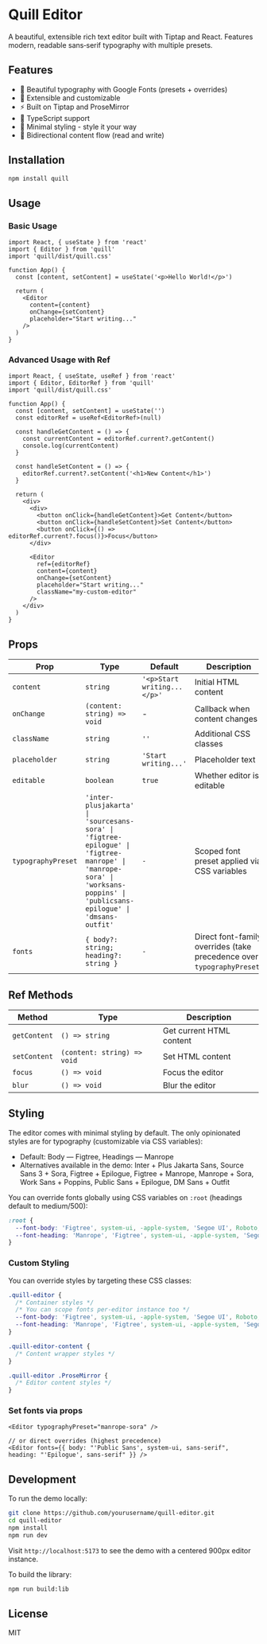 # Quill Editor

A beautiful, extensible rich text editor built with Tiptap and React. Features modern, readable sans‑serif typography with multiple presets.

## Features

- 🎨 Beautiful typography with Google Fonts (presets + overrides)
- 🔧 Extensible and customizable
- ⚡ Built on Tiptap and ProseMirror
- 📝 TypeScript support
- 🎯 Minimal styling - style it your way
- 🔄 Bidirectional content flow (read and write)

## Installation

```bash
npm install quill
```

## Usage

### Basic Usage

```tsx
import React, { useState } from 'react'
import { Editor } from 'quill'
import 'quill/dist/quill.css'

function App() {
  const [content, setContent] = useState('<p>Hello World!</p>')

  return (
    <Editor
      content={content}
      onChange={setContent}
      placeholder="Start writing..."
    />
  )
}
```

### Advanced Usage with Ref

```tsx
import React, { useState, useRef } from 'react'
import { Editor, EditorRef } from 'quill'
import 'quill/dist/quill.css'

function App() {
  const [content, setContent] = useState('')
  const editorRef = useRef<EditorRef>(null)

  const handleGetContent = () => {
    const currentContent = editorRef.current?.getContent()
    console.log(currentContent)
  }

  const handleSetContent = () => {
    editorRef.current?.setContent('<h1>New Content</h1>')
  }

  return (
    <div>
      <div>
        <button onClick={handleGetContent}>Get Content</button>
        <button onClick={handleSetContent}>Set Content</button>
        <button onClick={() => editorRef.current?.focus()}>Focus</button>
      </div>
      
      <Editor
        ref={editorRef}
        content={content}
        onChange={setContent}
        placeholder="Start writing..."
        className="my-custom-editor"
      />
    </div>
  )
}
```

## Props

| Prop | Type | Default | Description |
|------|------|---------|-------------|
| `content` | `string` | `'<p>Start writing...</p>'` | Initial HTML content |
| `onChange` | `(content: string) => void` | - | Callback when content changes |
| `className` | `string` | `''` | Additional CSS classes |
| `placeholder` | `string` | `'Start writing...'` | Placeholder text |
| `editable` | `boolean` | `true` | Whether editor is editable |
| `typographyPreset` | `'inter-plusjakarta' \| 'sourcesans-sora' \| 'figtree-epilogue' \| 'figtree-manrope' \| 'manrope-sora' \| 'worksans-poppins' \| 'publicsans-epilogue' \| 'dmsans-outfit'` | `-` | Scoped font preset applied via CSS variables |
| `fonts` | `{ body?: string; heading?: string }` | `-` | Direct font-family overrides (take precedence over `typographyPreset`) |

## Ref Methods

| Method | Type | Description |
|--------|------|-------------|
| `getContent` | `() => string` | Get current HTML content |
| `setContent` | `(content: string) => void` | Set HTML content |
| `focus` | `() => void` | Focus the editor |
| `blur` | `() => void` | Blur the editor |

## Styling

The editor comes with minimal styling by default. The only opinionated styles are for typography (customizable via CSS variables):

- Default: Body — Figtree, Headings — Manrope
- Alternatives available in the demo: Inter + Plus Jakarta Sans, Source Sans 3 + Sora, Figtree + Epilogue, Figtree + Manrope, Manrope + Sora, Work Sans + Poppins, Public Sans + Epilogue, DM Sans + Outfit

You can override fonts globally using CSS variables on `:root` (headings default to medium/500):

```css
:root {
  --font-body: 'Figtree', system-ui, -apple-system, 'Segoe UI', Roboto, Arial, sans-serif;
  --font-heading: 'Manrope', 'Figtree', system-ui, -apple-system, 'Segoe UI', Roboto, Arial, sans-serif;
}
```

### Custom Styling

You can override styles by targeting these CSS classes:

```css
.quill-editor {
  /* Container styles */
  /* You can scope fonts per-editor instance too */
  --font-body: 'Figtree', system-ui, -apple-system, 'Segoe UI', Roboto, Arial, sans-serif;
  --font-heading: 'Manrope', 'Figtree', system-ui, -apple-system, 'Segoe UI', Roboto, Arial, sans-serif;
}

.quill-editor-content {
  /* Content wrapper styles */
}

.quill-editor .ProseMirror {
  /* Editor content styles */
}
```

### Set fonts via props

```tsx
<Editor typographyPreset="manrope-sora" />

// or direct overrides (highest precedence)
<Editor fonts={{ body: "'Public Sans', system-ui, sans-serif", heading: "'Epilogue', sans-serif" }} />
```

## Development

To run the demo locally:

```bash
git clone https://github.com/yourusername/quill-editor.git
cd quill-editor
npm install
npm run dev
```

Visit `http://localhost:5173` to see the demo with a centered 900px editor instance.

To build the library:

```bash
npm run build:lib
```

## License

MIT
